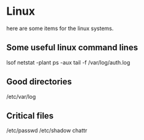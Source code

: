 # Linux 

here are some items for the linux systems.

## Some useful linux command lines
 lsof 
 netstat -plant
 ps -aux 
 tail -f /var/log/auth.log
 

## Good directories 
 /etc/var/log

## Critical files
  /etc/passwd
  /etc/shadow
  chattr
  
